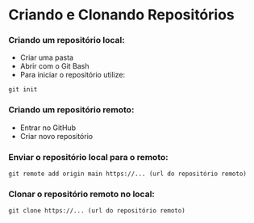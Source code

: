 # Criando e Clonando Repositórios

### Criando um repositório local:
 - Criar uma pasta
 - Abrir com o Git Bash
 - Para iniciar o repositório utilize:

```
git init
```
### Criando um repositório remoto:
  - Entrar no GitHub
  - Criar novo repositório

### Enviar o repositório local para o remoto:
```
git remote add origin main https://... (url do repositório remoto)
```
### Clonar o repositório remoto no local:
```
git clone https://... (url do repositório remoto)
```

